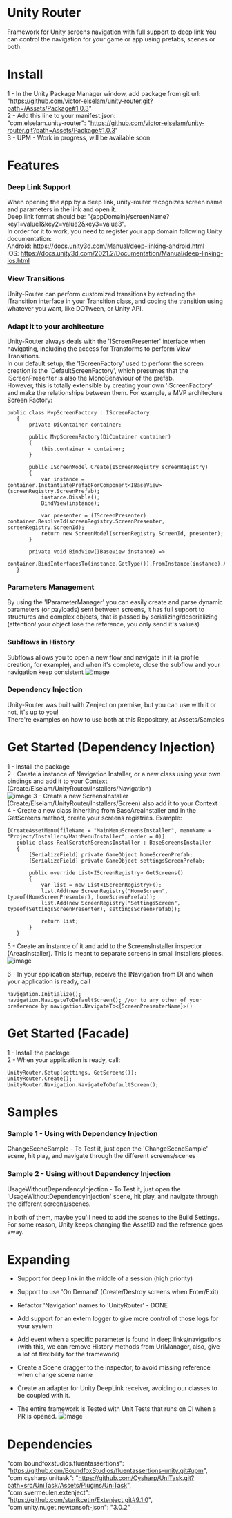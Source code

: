# Unity Router

Framework for Unity screens navigation with full support to deep link
You can control the navigation for your game or app using prefabs, scenes or both.

# Install

1 - In the Unity Package Manager window, add package from git url: \
"https://github.com/victor-elselam/unity-router.git?path=/Assets/Package#1.0.3" \
2 - Add this line to your manifest.json: \
"com.elselam.unity-router": "https://github.com/victor-elselam/unity-router.git?path=Assets/Package#1.0.3" \
3 - UPM - Work in progress, will be available soon

# Features
### Deep Link Support
When opening the app by a deep link, unity-router recognizes screen name and parameters in the link and open it. \
Deep link format should be: "{appDomain}/screenName?key1=value1&key2=value2&key3=value3". \
In order for it to work, you need to register your app domain following Unity documentation: \
Android: https://docs.unity3d.com/Manual/deep-linking-android.html \
iOS: https://docs.unity3d.com/2021.2/Documentation/Manual/deep-linking-ios.html
    

### View Transitions
Unity-Router can perform customized transitions by extending the ITransition interface in your Transition class, and coding the transition using whatever you want, like DOTween, or Unity API.

### Adapt it to your architecture
Unity-Router always deals with the 'IScreenPresenter' interface when navigating, including the access for Transforms to perform View Transitions. \
In our default setup, the 'IScreenFactory' used to perform the screen creation is the 'DefaultScreenFactory', which presumes that the IScreenPresenter is also the MonoBehaviour of the prefab. \
However, this is totally extensible by creating your own 'IScreenFactory' and make the relationships between them. For example, a MVP architecture Screen Factory:
 ```
 public class MvpScreenFactory : IScreenFactory
    {
        private DiContainer container;

        public MvpScreenFactory(DiContainer container)
        {
            this.container = container;
        }

        public IScreenModel Create(IScreenRegistry screenRegistry)
        {
            var instance = container.InstantiatePrefabForComponent<IBaseView>(screenRegistry.ScreenPrefab);
            instance.Disable();
            BindView(instance);

            var presenter = (IScreenPresenter) container.ResolveId(screenRegistry.ScreenPresenter, screenRegistry.ScreenId);
            return new ScreenModel(screenRegistry.ScreenId, presenter);
        }

        private void BindView(IBaseView instance) => 
            container.BindInterfacesTo(instance.GetType()).FromInstance(instance).AsSingle().IfNotBound();
    }
 ```
 
### Parameters Management
By using the 'IParameterManager' you can easily create and parse dynamic parameters (or payloads) sent between screens, it has full support to structures and complex objects, that is passed by serializing/deserializing (attention! your object lose the reference, you only send it's values)

### Subflows in History
Subflows allows you to open a new flow and navigate in it (a profile creation, for example), and when it's complete, close the subflow and your navigation keep consistent
![image](https://user-images.githubusercontent.com/62479476/166331078-93d54a41-82e3-4dbe-bfe2-7b1aba7181fc.png)


### Dependency Injection
Unity-Router was built with Zenject on premise, but you can use with it or not, it's up to you! \
There're examples on how to use both at this Repository, at Assets/Samples

# Get Started (Dependency Injection)
1 - Install the package \
2 - Create a instance of Navigation Installer, or a new class using your own bindings and add it to your Context (Create/Elselam/UnityRouter/Installers/Navigation) \
![image](https://user-images.githubusercontent.com/62479476/166111254-d64d0a41-8c4c-43ad-b9d1-0c6a2ea1f960.png)
3 - Create a new ScreensInstaller (Create/Elselam/UnityRouter/Installers/Screen) also add it to your Context \
4 - Create a new class inheriting from BaseAreaInstaller and in the GetScreens method, create your screens registries. Example:
 ```
 [CreateAssetMenu(fileName = "MainMenuScreensInstaller", menuName = "Project/Installers/MainMenuInstaller", order = 0)]
    public class RealScratchScreensInstaller : BaseScreensInstaller
    {
        [SerializeField] private GameObject homeScreenPrefab;
        [SerializeField] private GameObject settingsScreenPrefab;

        public override List<IScreenRegistry> GetScreens()
        {
            var list = new List<IScreenRegistry>();
            list.Add(new ScreenRegistry("HomeScreen", typeof(HomeScreenPresenter), homeScreenPrefab));
            list.Add(new ScreenRegistry("SettingsScreen", typeof(SettingsScreenPresenter), settingsScreenPrefab));

            return list;
        }
    }
```
5 - Create an instance of it and add to the ScreensInstaller inspector (AreasInstaller). This is meant to separate screens in small installers pieces. \
![image](https://user-images.githubusercontent.com/62479476/166112645-5524d0f0-8f54-40f2-82d0-02ac192f9b54.png)

6 - In your application startup, receive the INavigation from DI and when your application is ready, call 
 ```
navigation.Initialize();
navigation.NavigateToDefaultScreen(); //or to any other of your preference by navigation.NavigateTo<{ScreenPresenterName}>()
 ```

# Get Started (Facade)
1 - Install the package \
2 - When your application is ready, call:
 ```
UnityRouter.Setup(settings, GetScreens());
UnityRouter.Create();
UnityRouter.Navigation.NavigateToDefaultScreen();
```

# Samples
### Sample 1 - Using with Dependency Injection
ChangeSceneSample - To Test it, just open the 'ChangeSceneSample' scene, hit play, and navigate through the different screens/scenes
### Sample 2 - Using without Dependency Injection
UsageWithoutDependencyInjection - To Test it, just open the 'UsageWithoutDependencyInjection' scene, hit play, and navigate through the different screens/scenes.

In both of them, maybe you'll need to add the scenes to the Build Settings. For some reason, Unity keeps changing the AssetID and the reference goes away.

# Expanding
- Support for deep link in the middle of a session (high priority)
- Support to use 'On Demand' (Create/Destroy screens when Enter/Exit)
- Refactor 'Navigation' names to 'UnityRouter' - DONE
- Add support for an extern logger to give more control of those logs for your system
- Add event when a specific parameter is found in deep links/navigations (with this, we can remove History methods from UrlManager, also, give a lot of flexibility for the framework)
- Create a Scene dragger to the inspector, to avoid missing reference when change scene name
- Create an adapter for Unity DeepLink receiver, avoiding our classes to be coupled with it.

- The entire framework is Tested with Unit Tests that runs on CI when a PR is opened.
![image](https://user-images.githubusercontent.com/62479476/166111942-7ebac27d-4837-46fd-95ab-11bcd974bc53.png)

# Dependencies

"com.boundfoxstudios.fluentassertions": "https://github.com/BoundfoxStudios/fluentassertions-unity.git#upm", \
"com.cysharp.unitask": "https://github.com/Cysharp/UniTask.git?path=src/UniTask/Assets/Plugins/UniTask", \
"com.svermeulen.extenject": "https://github.com/starikcetin/Extenject.git#9.1.0", \
"com.unity.nuget.newtonsoft-json": "3.0.2"
